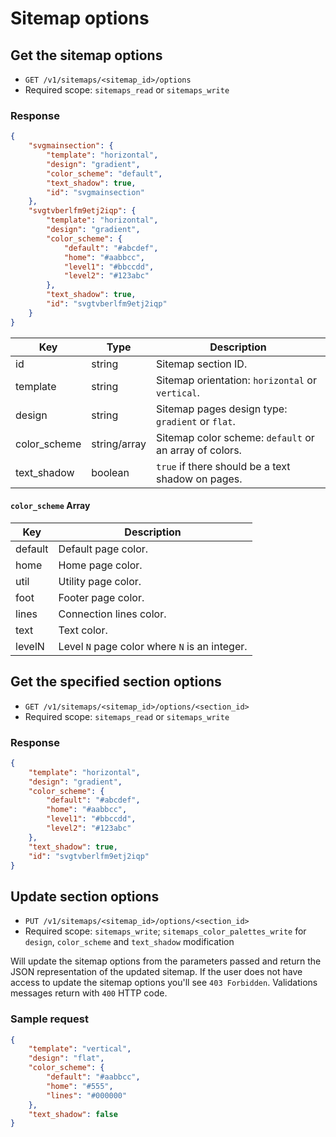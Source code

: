 # Sitemap options

## Get the sitemap options

* `GET /v1/sitemaps/<sitemap_id>/options`
* Required scope: `sitemaps_read` or `sitemaps_write`

### Response
``` json
{
    "svgmainsection": {
        "template": "horizontal",
        "design": "gradient",
        "color_scheme": "default",
        "text_shadow": true,
        "id": "svgmainsection"
    },
    "svgtvberlfm9etj2iqp": {
        "template": "horizontal",
        "design": "gradient",
        "color_scheme": {
            "default": "#abcdef",
            "home": "#aabbcc",
            "level1": "#bbccdd",
            "level2": "#123abc"
        },
        "text_shadow": true,
        "id": "svgtvberlfm9etj2iqp"
    }
}
```
Key | Type | Description
--- | --- | ---
id | string | Sitemap section ID.
template | string | Sitemap orientation: `horizontal` or `vertical`.
design | string | Sitemap pages design type: `gradient` or `flat`.
color_scheme | string/array | Sitemap color scheme: `default` or an array of colors.
text_shadow | boolean | `true` if there should be a text shadow on pages.

#### `color_scheme` Array
Key | Description
--- | ---
default | Default page color.
home | Home page color.
util | Utility page color.
foot | Footer page color.
lines | Connection lines color.
text | Text color.
levelN | Level `N` page color where `N` is an integer.

## Get the specified section options

* `GET /v1/sitemaps/<sitemap_id>/options/<section_id>`
* Required scope: `sitemaps_read` or `sitemaps_write`

### Response
``` json
{
    "template": "horizontal",
    "design": "gradient",
    "color_scheme": {
        "default": "#abcdef",
        "home": "#aabbcc",
        "level1": "#bbccdd",
        "level2": "#123abc"
    },
    "text_shadow": true,
    "id": "svgtvberlfm9etj2iqp"
}
```

## Update section options

* `PUT /v1/sitemaps/<sitemap_id>/options/<section_id>`
* Required scope: `sitemaps_write`; `sitemaps_color_palettes_write` for `design`, `color_scheme` and `text_shadow` modification

Will update the sitemap options from the parameters passed and return the JSON representation of the updated sitemap. If the user does not have access to update the sitemap options you'll see `403 Forbidden`. Validations messages return with `400` HTTP code.

### Sample request
``` json
{
    "template": "vertical",
    "design": "flat",
    "color_scheme": {
        "default": "#aabbcc",
        "home": "#555",
        "lines": "#000000"
    },
    "text_shadow": false
}
```